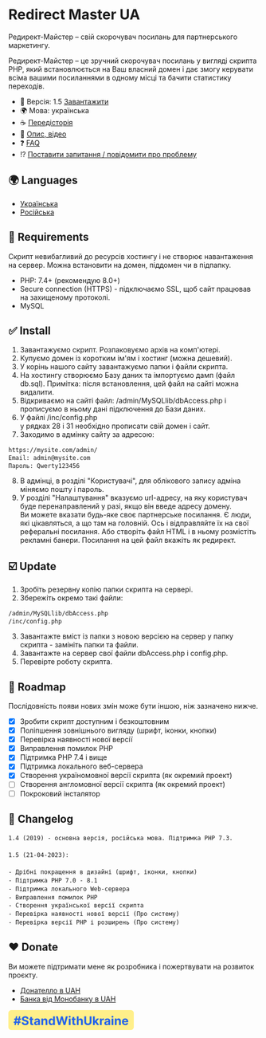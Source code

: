 # Redirect Master UA

Редирект-Майстер – свій скорочувач посилань для партнерського маркетингу.

Редирект-Майстер – це зручний скорочувач посилань у вигляді скрипта PHP, який встановлюється на Ваш власний домен і дає змогу керувати всіма вашими посиланнями в одному місці та бачити статистику переходів.

- :floppy_disk: Версія: 1.5 [Завантажити](https://github.com/pekarskyi/RedirectMaster-UA/releases)
- :earth_africa: Мова: українська
- :coffee: [Передісторія](https://github.com/pekarskyi/RedirectMaster-UA/wiki/%D0%9F%D0%B5%D1%80%D0%B5%D0%B4%D1%96%D1%81%D1%82%D0%BE%D1%80%D1%96%D1%8F)
- :scroll: [Опис, відео](https://inwebpress.com/uk/redirect-master/)
- :question: [FAQ](https://github.com/pekarskyi/RedirectMaster-UA/wiki/FAQ)
- :interrobang: [Поставити запитання / повідомити про проблему](https://github.com/pekarskyi/RedirectMaster-UA/issues)

## :earth_africa: Languages

- [Українська](https://github.com/pekarskyi/RedirectMaster-UA)
- [Російська](https://github.com/pekarskyi/RedirectMaster)

## :loudspeaker: Requirements

Скрипт невибагливий до ресурсів хостингу і не створює навантаження на сервер. Можна встановити на домен, піддомен чи в підпапку.

- PHP: 7.4+ (рекомендую 8.0+)
- Secure connection (HTTPS) - підключаємо SSL, щоб сайт працював на захищеному протоколі.
- MySQL

## :white_check_mark: Install

1. Завантажуємо скрипт. Розпаковуємо архів на комп'ютері.
2. Купуємо домен із коротким ім'ям і хостинг (можна дешевий).
3. У корінь нашого сайту завантажуємо папки і файли скрипта.
4. На хостингу створюємо Базу даних та імпортуємо дамп (файл db.sql). Примітка: після встановлення, цей файл на сайті можна видалити.
5. Відкриваємо на сайті файл: /admin/MySQLlib/dbAccess.php і прописуємо в ньому дані підключення до Бази даних.
6. У файлі /inc/config.php<br>
у рядках 28 і 31 необхідно прописати свій домен і сайт.
7. Заходимо в адмінку сайту за адресою:
```
https://mysite.com/admin/
Email: admin@mysite.com
Пароль: Qwerty123456
```
8. В адмінці, в розділі "Користувачі", для облікового запису адміна міняємо пошту і пароль.
9. У розділі "Налаштування" вказуємо url-адресу, на яку користувач буде перенаправлений у разі, якщо він введе адресу домену.<br>
Ви можете вказати будь-яке своє партнерське посилання. Є люди, які цікавляться, а що там на головній. Ось і відправляйте їх на свої реферальні посилання. Або створіть файл HTML і в ньому розмістіть рекламні банери. Посилання на цей файл вкажіть як редирект.

## :ballot_box_with_check: Update

1. Зробіть резервну копію папки скрипта на сервері.
2. Збережіть окремо такі файли: 
```
/admin/MySQLlib/dbAccess.php
/inc/config.php
```
3. Завантажте вміст із папки з новою версією на сервер у папку скрипта - замініть папки та файли.
4. Завантажте на сервер свої файли dbAccess.php і config.php.
5. Перевірте роботу скрипта.

## :rocket: Roadmap

Послідовність появи нових змін може бути іншою, ніж зазначено нижче.

- [X] Зробити скрипт доступним і безкоштовним
- [X] Поліпшення зовнішнього вигляду (шрифт, іконки, кнопки)
- [X] Перевірка наявності нової версії
- [X] Виправлення помилок PHP
- [X] Підтримка PHP 7.4 і вище
- [X] Підтримка локального веб-сервера
- [X] Створення україномовної версії скрипта (як окремий проект)
- [ ] Створення англомовної версії скрипта (як окремий проект)
- [ ] Покроковий інсталятор

## :date: Changelog

```txt
1.4 (2019) - основна версія, російська мова. Підтримка PHP 7.3.

1.5 (21-04-2023):

- Дрібні покращення в дизайні (шрифт, іконки, кнопки)
- Підтримка PHP 7.0 - 8.1
- Підтримка локального Web-сервера
- Виправлення помилок PHP
- Створення української версії скрипта
- Перевірка наявності нової версії (Про систему)
- Перевірка версії PHP і розширень (Про систему)
```

## :hearts: Donate

Ви можете підтримати мене як розробника і пожертвувати на розвиток проєкту.

- [Донателло в UAH](https://donatello.to/inwebpress)
- [Банка від Монобанку в UAH](https://send.monobank.ua/jar/A6cy9eBtcB)

[![Stand With Ukraine](https://raw.githubusercontent.com/vshymanskyy/StandWithUkraine/main/badges/StandWithUkraine.svg)](https://sitex.me/standwithukraine)